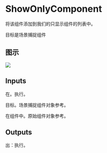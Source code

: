 # ShowOnlyComponent

将该组件添加到我们的只显示组件的列表中。

目标是场景捕捉组件

## 图示

![]($-20221218-20390426.png)

## Inputs

在。执行。

目标。场景捕捉组件对象参考。

在组件中。原始组件对象参考。  

## Outputs

出：执行。
